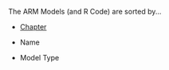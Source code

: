 The ARM Models (and R Code) are sorted by...

* [Chapter](https://github.com/stan-dev/stan/wiki/ARM-Models-Sorted-by-Chapter)

* Name

* Model Type